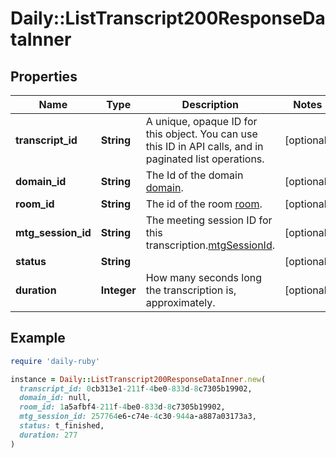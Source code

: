 # Daily::ListTranscript200ResponseDataInner

## Properties

| Name | Type | Description | Notes |
| ---- | ---- | ----------- | ----- |
| **transcript_id** | **String** | A unique, opaque ID for this object. You can use this ID in API calls, and in paginated list operations. | [optional] |
| **domain_id** | **String** | The Id of the domain [domain](https://docs.daily.co/reference/rest-api/your-domain). | [optional] |
| **room_id** | **String** | The id of the room [room](https://docs.daily.co/reference/rest-api/rooms). | [optional] |
| **mtg_session_id** | **String** | The meeting session ID for this transcription.[mtgSessionId](https://docs.daily.co/reference/rest-api/logs/config#mtgSessionId). | [optional] |
| **status** | **String** |  | [optional] |
| **duration** | **Integer** | How many seconds long the transcription is, approximately. | [optional] |

## Example

```ruby
require 'daily-ruby'

instance = Daily::ListTranscript200ResponseDataInner.new(
  transcript_id: 0cb313e1-211f-4be0-833d-8c7305b19902,
  domain_id: null,
  room_id: 1a5afbf4-211f-4be0-833d-8c7305b19902,
  mtg_session_id: 257764e6-c74e-4c30-944a-a887a03173a3,
  status: t_finished,
  duration: 277
)
```

